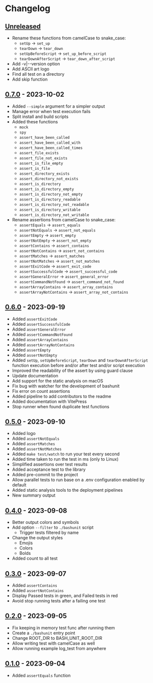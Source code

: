 # Changelog

## [Unreleased](https://github.com/TypedDevs/bashunit/compare/0.7.0...main)

- Rename these functions from camelCase to snake_case:
    - `setUp` -> `set_up`
    - `tearDown` -> `tear_down`
    - `setUpBeforeScript` -> `set_up_before_script`
    - `tearDownAfterScript` -> `tear_down_after_script`
- Add -v|--version option
- Add ASCII art logo
- Find all test on a directory
- Add skip function

## [0.7.0](https://github.com/TypedDevs/bashunit/compare/0.6.0...0.7.0) - 2023-10-02

- Added `--simple` argument for a simpler output
- Manage error when test execution fails
- Split install and build scripts
- Added these functions
    - `mock`
    - `spy`
    - `assert_have_been_called`
    - `assert_have_been_called_with`
    - `assert_have_been_called_times`
    - `assert_file_exists`
    - `assert_file_not_exists`
    - `assert_is_file_empty`
    - `assert_is_file`
    - `assert_directory_exists`
    - `assert_directory_not_exists`
    - `assert_is_directory`
    - `assert_is_directory_empty`
    - `assert_is_directory_not_empty`
    - `assert_is_directory_readable`
    - `assert_is_directory_not_readable`
    - `assert_is_directory_writable`
    - `assert_is_directory_not_writable`
- Rename assertions from camelCase to snake_case:
    - `assertEquals` -> `assert_equals`
    - `assertNotEquals` -> `assert_not_equals`
    - `assertEmpty` -> `assert_empty`
    - `assertNotEmpty` -> `assert_not_empty`
    - `assertContains` -> `assert_contains`
    - `assertNotContains` -> `assert_not_contains`
    - `assertMatches` -> `assert_matches`
    - `assertNotMatches` -> `assert_not_matches`
    - `assertExitCode` -> `assert_exit_code`
    - `assertSuccessfulCode` -> `assert_successful_code`
    - `assertGeneralError` -> `assert_general_error`
    - `assertCommandNotFound` -> `assert_command_not_found`
    - `assertArrayContains` -> `assert_array_contains`
    - `assertArrayNotContains` -> `assert_array_not_contains`

## [0.6.0](https://github.com/TypedDevs/bashunit/compare/0.5.0...0.6.0) - 2023-09-19

- Added `assertExitCode`
- Added `assertSuccessfulCode`
- Added `assertGeneralError`
- Added `assertCommandNotFound`
- Added `assertArrayContains`
- Added `assertArrayNotContains`
- Added `assertEmpty`
- Added `assertNotEmpty`
- Added `setUp`, `setUpBeforeScript`, `tearDown` and `tearDownAfterScript` function execution before and/or after test and/or script execution
- Improved the readability of the assert by using guard clause
- Update documentation
- Add support for the static analysis on macOS
- Fix bug with watcher for the development of bashunit
- Fix error on count assertions
- Added pipeline to add contributors to the readme
- Added documentation with VitePress
- Stop runner when found duplicate test functions

## [0.5.0](https://github.com/TypedDevs/bashunit/compare/0.4.0...0.5.0) - 2023-09-10

- Added logo
- Added `assertNotEquals`
- Added `assertMatches`
- Added `assertNotMatches`
- Added `make test/watch` to run your test every second
- Added time taken to run the test in ms (only to Linux)
- Simplified assertions over test results
- Added acceptance test to the library
- Added pre-commit to the project
- Allow parallel tests to run base on a .env configuration enabled by default
- Added static analysis tools to the deployment pipelines
- New summary output

## [0.4.0](https://github.com/TypedDevs/bashunit/compare/0.3.0...0.4.0) - 2023-09-08

- Better output colors and symbols
- Add option `--filter` to `./bashunit` script
    - Trigger tests filtered by name
- Change the output styles
    - Emojis
    - Colors
    - Bolds
- Added count to all test

## [0.3.0](https://github.com/TypedDevs/bashunit/compare/0.2.0...0.3.0) - 2023-09-07

- Added `assertContains`
- Added `assertNotContains`
- Display Passed tests in green, and Failed tests in red
- Avoid stop running tests after a failing one test

## [0.2.0](https://github.com/TypedDevs/bashunit/compare/0.1.0...0.2.0) - 2023-09-05

- Fix keeping in memory test func after running them
- Create a `./bashunit` entry point
- Change ROOT_DIR to BASH_UNIT_ROOT_DIR
- Allow writing test with camelCase as well
- Allow running example log_test from anywhere

## [0.1.0](https://github.com/TypedDevs/bashunit/compare/27269c2...0.1.0) - 2023-09-04

- Added `assertEquals` function
